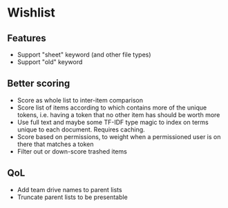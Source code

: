 # Wishlist

## Features

* Support "sheet" keyword (and other file types)
* Support "old" keyword

## Better scoring
* Score as whole list to inter-item comparison
* Score list of items according to which contains more of the unique tokens, i.e. having a token that no other item has should be worth more
* Use full text and maybe some TF-IDF type magic to index on terms unique to each document. Requires caching.
* Score based on permissions, to weight when a permissioned user is on there that matches a token
* Filter out or down-score trashed items

## QoL
* Add team drive names to parent lists
* Truncate parent lists to be presentable
